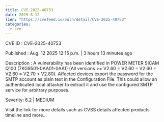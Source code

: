 ```yaml
--- 
title: CVE-2025-40753
date: 2025-8-12
lien: "https://cvefeed.io/vuln/detail/CVE-2025-40753"
categories:
  - cve
---
```


CVE ID : CVE-2025-40753

Published :  Aug. 12
2025
12:15 p.m. | 3 hours
13 minutes ago

Description : A vulnerability has been identified in POWER METER SICAM Q100 (7KG9501-0AA01-0AA1) (All versions >= V2.60 = V2.60 = V2.60 = V2.60 = V2.70 < V2.80). Affected devices export the password for the SMTP account as plain text in the Configuration File. This could allow an authenticated local attacker to extract it and use the configured SMTP service for arbitrary purposes.

Severity: 6.2 | MEDIUM

Visit the link for more details
such as CVSS details
affected products
timeline
and more...
